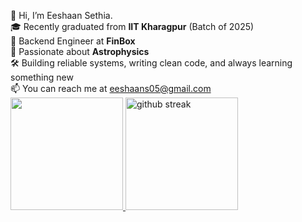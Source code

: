 👋 Hi, I’m Eeshaan Sethia. <br>
🎓 Recently graduated from **IIT Kharagpur** (Batch of 2025)<br>
💼 Backend Engineer at **FinBox**<br>
🌌 Passionate about **Astrophysics**<br>
🛠️ Building reliable systems, writing clean code, and always learning something new<br>
📫 You can reach me at eeshaans05@gmail.com<br>
<a href="https://github.com/eeshaansethia">
  <img height="180" src="https://github-readme-stats.vercel.app/api/top-langs/?username=eeshaansethia&amp;theme=nightowl&amp;show_icons=true&amp;hide_border=true&amp;layout=compact">
  <img height="180" src="https://github-readme-streak-stats.herokuapp.com/?user=eeshaansethia&amp;theme=nightowl&amp;hide_border=true" alt="github streak">
</a>
<!---
eeshaansethia/eeshaansethia is a ✨ special ✨ repository because its `README.md` (this file) appears on your GitHub profile.
You can click the Preview link to take a look at your changes.
--->
